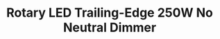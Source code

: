 ---
date_added: 2021-05-16
model: ID-UK21FW09
vendor: iolloi
title: Rotary LED Trailing-Edge 250W No Neutral Dimmer
category: dimmer
supports: on/off, brightness
zigbeemodel: ['Dimmer-Switch-ZB3.0']
compatible: [z2m,deconz]
mlink: https://www.iolloi.co.uk/products/iolloi-uk-rotary-zigbee-dimmer-led-dimmer-switch-1-gang
link: https://www.amazon.co.uk/dp/B08VJ4CVWZ/
---